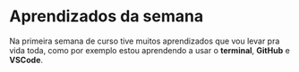 # Aprendizados da semana 
Na primeira semana de curso tive muitos aprendizados que vou levar pra vida toda, como por exemplo estou aprendendo a usar o **terminal**, **GitHub** e **VSCode**.